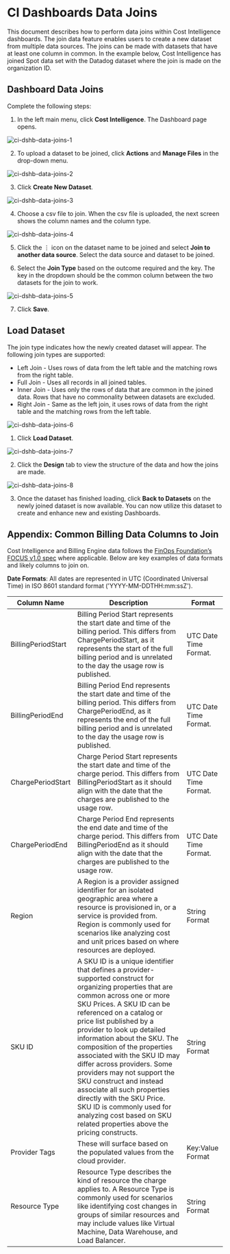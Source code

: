 # CI Dashboards Data Joins

This document describes how to perform data joins within Cost Intelligence dashboards. The join data feature enables users to create a new dataset from multiple data sources. The joins can be made with datasets that have at least one column in common. In the example below, Cost Intelligence has joined Spot data set with the Datadog dataset where the join is made on the organization ID. 

## Dashboard Data Joins 

Complete the following steps: 

1. In the left main menu, click **Cost Intelligence**. The Dashboard page opens. 

![ci-dshb-data-joins-1](https://github.com/spotinst/help/assets/106514736/4d78b66e-db8e-42f7-aa60-5d4df85824a6)

2. To upload a dataset to be joined, click **Actions** and **Manage Files** in the drop-down menu. 
 
![ci-dshb-data-joins-2](https://github.com/spotinst/help/assets/106514736/119a7360-f083-4329-a3ba-af88d188e3e8)

3. Click **Create New Dataset**. 

![ci-dshb-data-joins-3](https://github.com/spotinst/help/assets/106514736/2b07b37b-d479-4a42-9cf5-d50356c4691f)
 
4. Choose a csv file to join. When the csv file is uploaded, the next screen shows the column names and the column type. 

![ci-dshb-data-joins-4](https://github.com/spotinst/help/assets/106514736/76502f6a-4f0f-485a-98eb-0687c8820832)

5. Click the ⋮ icon on the dataset name to be joined and select **Join to another data source**. Select the data source and dataset to be joined. 

6. Select the **Join Type** based on the outcome required and the key. The key in the dropdown should be the common column between the two datasets for the join to work.  

![ci-dshb-data-joins-5](https://github.com/spotinst/help/assets/106514736/c715e5ab-0f45-44e8-a184-3b18457c4edb)

7. Click **Save**. 

## Load Dataset 

The join type indicates how the newly created dataset will appear. The following join types are supported: 

* Left Join - Uses rows of data from the left table and the matching rows from the right table. 
* Full Join - Uses all records in all joined tables. 
* Inner Join - Uses only the rows of data that are common in the joined data. Rows that have no commonality between datasets are excluded. 
* Right Join - Same as the left join, it uses rows of data from the right table and the matching rows from the left table. 

![ci-dshb-data-joins-6](https://github.com/spotinst/help/assets/106514736/68fb7ad4-bf40-473e-8319-ac8ef0d71ec7)

1. Click **Load Dataset**. 

![ci-dshb-data-joins-7](https://github.com/spotinst/help/assets/106514736/0fd48179-8929-4188-8c60-5b23ad8637a8)

2. Click the **Design** tab to view the structure of the data and how the joins are made. 

![ci-dshb-data-joins-8](https://github.com/spotinst/help/assets/106514736/8acb5ac3-e799-4619-8538-6005fb7a28fc)

3. Once the dataset has finished loading, click **Back to Datasets** on the newly joined dataset is now available. You can now utilize this dataset to create and enhance new and existing Dashboards. 

## Appendix: Common Billing Data Columns to Join 

Cost Intelligence and Billing Engine data follows the [FinOps Foundation’s FOCUS v1.0 spec](https://github.com/FinOps-Open-Cost-and-Usage-Spec/FOCUS_Spec/tree/v1.0-preview-cr) where applicable. Below are key examples of data formats and likely columns to join on. 

**Date Formats**: All dates are represented in UTC (Coordinated Universal Time) in ISO 8601 standard format ('YYYY-MM-DDTHH:mm:ssZ'). 

 
| Column Name         | Description                                                                                                                                                                                                                                                                                                                                                                                                                                                                                                                                                                                                   | Format                 |
|---------------------|---------------------------------------------------------------------------------------------------------------------------------------------------------------------------------------------------------------------------------------------------------------------------------------------------------------------------------------------------------------------------------------------------------------------------------------------------------------------------------------------------------------------------------------------------------------------------------------------------------------|------------------------|
| BillingPeriodStart  | Billing Period Start represents the start date and time of the billing period. This differs from ChargePeriodStart, as it represents the start of the full billing period and is unrelated to the day the usage row is published.                                                                                                                                                                                                                                                                                                                                                                             | UTC Date Time Format.  |
| BillingPeriodEnd    | Billing Period End represents the start date and time of the billing period. This differs from ChargePeriodEnd, as it represents the end of the full billing period and is unrelated to the day the usage row is published.                                                                                                                                                                                                                                                                                                                                                                                   | UTC Date Time Format.  |
| ChargePeriodStart   | Charge Period Start represents the start date and time of the charge period. This differs from BillingPeriodStart as it should align with the date that the charges are published to the usage row.                                                                                                                                                                                                                                                                                                                                                                                                           | UTC Date Time Format.  |
| ChargePeriodEnd     | Charge Period End represents the end date and time of the charge period. This differs from BillingPeriodEnd as it should align with the date that the charges are published to the usage row.                                                                                                                                                                                                                                                                                                                                                                                                                 | UTC Date Time Format.  |
| Region              | A Region is a provider assigned identifier for an isolated geographic area where a resource is provisioned in, or a service is provided from. Region is commonly used for scenarios like analyzing cost and unit prices based on where resources are deployed.                                                                                                                                                                                                                                                                                                                                                | String Format          |
| SKU ID              | A SKU ID is a unique identifier that defines a provider-supported construct for organizing properties that are common across one or more SKU Prices. A SKU ID can be referenced on a catalog or price list published by a provider to look up detailed information about the SKU. The composition of the properties associated with the SKU ID may differ across providers. Some providers may not support the SKU construct and instead associate all such properties directly with the SKU Price. SKU ID is commonly used for analyzing cost based on SKU related properties above the pricing constructs.  | String Format          |
| Provider Tags       | These will surface based on the populated values from the cloud provider.                                                                                                                                                                                                                                                                                                                                                                                                                                                                                                                                     | Key:Value Format       |
| Resource Type       | Resource Type describes the kind of resource the charge applies to. A Resource Type is commonly used for scenarios like identifying cost changes in groups of similar resources and may include values like Virtual Machine, Data Warehouse, and Load Balancer.                                                                                                                                                                                                                                                                                                                                               | String Format          |

